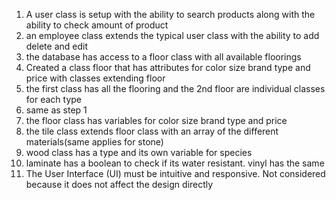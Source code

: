 1. A user class is setup with the ability to search products along with the ability to check amount of product
2. an employee class extends the typical user class with the ability to add delete and edit
3. the database has access to a floor class with all available floorings
4. Created a class floor that has attributes for color size brand type and price with classes extending floor
5. the first class has all the flooring and the 2nd floor are individual classes for each type
6. same as step 1
7. the floor class has variables for color size brand type and price
8. the tile class extends floor class with an array of the different materials(same applies for stone)
9. wood class has a type and its own variable for species
10. laminate has a boolean to check if its water resistant. vinyl has the same
11. The User Interface (UI) must be intuitive and responsive. Not considered because it does not affect the design directly

